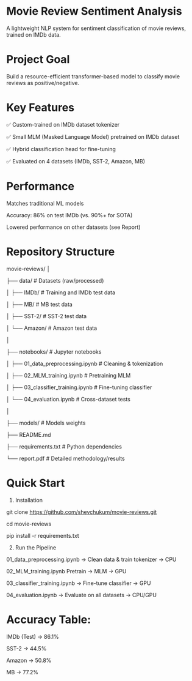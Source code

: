 # Movie Review Sentiment Analysis
A lightweight NLP system for sentiment classification of movie reviews, trained on IMDb data.

# Project Goal
Build a resource-efficient transformer-based model to classify movie reviews as positive/negative.

# Key Features
✅ Custom-trained on IMDb dataset tokenizer

✅ Small MLM (Masked Language Model) pretrained on IMDb dataset

✅ Hybrid classification head for fine-tuning

✅ Evaluated on 4 datasets (IMDb, SST-2, Amazon, MB)

# Performance

Matches traditional ML models

Accuracy: 86% on test IMDb (vs. 90%+ for SOTA)

Lowered performance on other datasets (see Report)

# Repository Structure

movie-reviews/
│

├── data/               # Datasets (raw/processed)

│   ├── IMDb/           # Training and IMDb test data

│   ├── MB/             # MB test data

│   ├── SST-2/          # SST-2 test data

│   └── Amazon/         # Amazon test data

│

├── notebooks/          # Jupyter notebooks

│   ├── 01_data_preprocessing.ipynb    # Cleaning & tokenization

│   ├── 02_MLM_training.ipynb          # Pretraining MLM

│   ├── 03_classifier_training.ipynb   # Fine-tuning classifier

│   └── 04_evaluation.ipynb            # Cross-dataset tests

│

├── models/             # Models weights

├── README.md           

├── requirements.txt    # Python dependencies

└── report.pdf          # Detailed methodology/results

# Quick Start
1. Installation
   
git clone https://github.com/shevchukum/movie-reviews.git

cd movie-reviews

pip install -r requirements.txt

2. Run the Pipeline
   
01_data_preprocessing.ipynb	-> Clean data & train tokenizer	-> CPU

02_MLM_training.ipynb	Pretrain -> MLM	-> GPU

03_classifier_training.ipynb	-> Fine-tune classifier	-> GPU

04_evaluation.ipynb	-> Evaluate on all datasets	-> CPU/GPU

# Accuracy Table:

IMDb (Test)	-> 86.1%

SST-2	      -> 44.5%

Amazon	    -> 50.8%

MB          -> 77.2%
